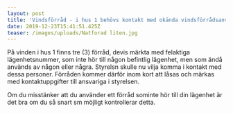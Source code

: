```yaml
---
layout: post
title: 'Vindsförråd - i hus 1 behövs kontakt med okända vindsförrådsanvändare '
date: 2019-12-23T15:41:51.425Z
teaser: /images/uploads/Natforad liten.jpg
---
```

På vinden i hus 1 finns tre (3) förråd, devis märkta med felaktiga lägenhetsnummer, som inte hör till någon befintlig lägenhet, men som ändå används av någon eller några. Styrelsn skulle nu vilja komma i kontakt med dessa personer. Förråden kommer därför inom kort att låsas och märkas med kontaktuppgifter till ansvariga i styrelsen. 

Om du misstänker att du använder ett förråd sominte hör till din lägenhet är det bra om du så snart sm möjligt kontrollerar detta.

